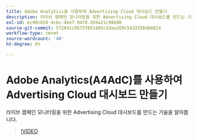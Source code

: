 ```yaml
---
title: Adobe Analytics을 사용하여 Advertising Cloud 대시보드 만들기
description: 라이브 캠페인 모니터링을 위한 Advertising Cloud 대시보드를 만드는 기술을 알아봅니다
exl-id: ec90c659-4cbc-4be7-9478-269a21c98b98
source-git-commit: 572041c0573f651405c5daa269c5433326db0814
workflow-type: tm+mt
source-wordcount: '40'
ht-degree: 0%

---
```


# Adobe Analytics(A4AdC)를 사용하여 Advertising Cloud 대시보드 만들기

라이브 캠페인 모니터링을 위한 Advertising Cloud 대시보드를 만드는 기술을 알아봅니다.

>[!VIDEO](https://video.tv.adobe.com/v/33922)
